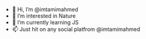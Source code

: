 - 👋 Hi, I’m @imtamimahmed
- 👀 I’m interested in Nature
- 🌱 I’m currently learning JS
- 📫 Just hit on any social platfrom @imtamimahmed

<!---
imtamimahmed/imtamimahmed is a ✨ special ✨ repository because its `README.md` (this file) appears on your GitHub profile.
You can click the Preview link to take a look at your changes.
--->

